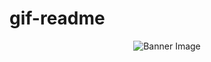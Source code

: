 # gif-readme

<p align="center">
  <img src="https://media3.giphy.com/media/v1.Y2lkPTc5MGI3NjExMW8wcjJiZ2J5Y2lkemtzb291aDF0b3M2eHMyemdxMjJ0YzcxaWc3ZiZlcD12MV9pbnRlcm5hbF9naWZfYnlfaWQmY3Q9Zw/x4Cy6EvtQmDLO39N0u/giphy.gif" alt="Banner Image">
</p>
